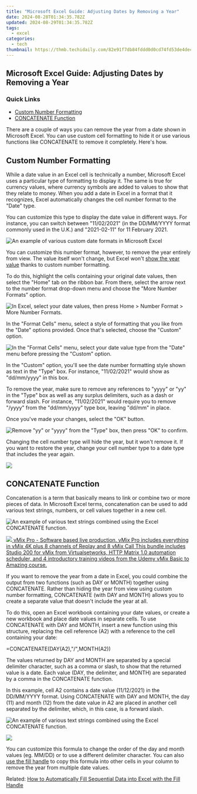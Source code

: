 ```yaml
---
title: "Microsoft Excel Guide: Adjusting Dates by Removing a Year"
date: 2024-08-28T01:34:35.782Z
updated: 2024-08-29T01:34:35.782Z
tags:
  - excel
categories:
  - tech
thumbnail: https://thmb.techidaily.com/82e91f7db84fddd0d0cd74fd53de4decc4bc8c46a25aa2285ca573b91b9719e8.jpg
---
```


## Microsoft Excel Guide: Adjusting Dates by Removing a Year

### Quick Links

* [Custom Number Formatting](https://bypass-frp.techidaily.com/in-2024-a-step-by-step-guide-on-using-adb-and-fastboot-to-remove-frp-lock-from-your-itel-p40plus-by-drfone-android/)
* [CONCATENATE Function](https://extra-information.techidaily.com/2024-approved-a-beginners-guide-making-your-podcasts-rss-feed/)

 There are a couple of ways you can remove the year from a date shown in Microsoft Excel. You can use custom cell formatting to hide it or use various functions like CONCATENATE to remove it completely. Here's how.

##  Custom Number Formatting

 While a date value in an Excel cell is technically a number, Microsoft Excel uses a particular type of formatting to display it. The same is true for currency values, where currency symbols are added to values to show that they relate to money. When you add a date in Excel in a format that it recognizes, Excel automatically changes the cell number format to the "Date" type.

 You can customize this type to display the date value in different ways. For instance, you can switch between "11/02/2021" (in the DD/MM/YYYY format commonly used in the U.K.) and "2021-02-11" for 11 February 2021.

![An example of various custom date formats in Microsoft Excel](https://static1.howtogeekimages.com/wordpress/wp-content/uploads/2021/02/Excel-Custom-Date-Formats.png) 

 You can customize this number format, however, to remove the year entirely from view. The value itself won't change, but Excel won't [show the year value](https://facebook-record-videos.techidaily.com/updated-in-2024-captivating-content-the-basics-of-removing-background-from-videos/) thanks to custom number formatting.

 To do this, highlight the cells containing your original date values, then select the "Home" tab on the ribbon bar. From there, select the arrow next to the number format drop-down menu and choose the "More Number Formats" option.

![In Excel, select your date values, then press Home &gt; Number Format &gt; More Number Formats.](https://static1.howtogeekimages.com/wordpress/wp-content/uploads/2021/02/Excel-More-Number-Formats-Option.png) 

 In the "Format Cells" menu, select a style of formatting that you like from the "Date" options provided. Once that's selected, choose the "Custom" option.

![In the &quot;Format Cells&quot; menu, select your date value type from the &quot;Date&quot; menu before pressing the &quot;Custom&quot; option.](https://static1.howtogeekimages.com/wordpress/wp-content/uploads/2021/02/Excel-Set-Custom-Date-Format.png) 

 In the "Custom" option, you'll see the date number formatting style shown as text in the "Type" box. For instance, "11/02/2021" would show as "dd/mm/yyyy" in this box.

 To remove the year, make sure to remove any references to "yyyy" or "yy" in the "Type" box as well as any surplus delimiters, such as a dash or forward slash. For instance, "11/02/2021" would require you to remove "/yyyy" from the "dd/mm/yyyy" type box, leaving "dd/mm" in place.

 Once you've made your changes, select the "OK" button.

![Remove &quot;yy&quot; or &quot;yyyy&quot; from the &quot;Type&quot; box, then press &quot;OK&quot; to confirm.](https://static1.howtogeekimages.com/wordpress/wp-content/uploads/2021/02/Excel-Remove-Year-From-Cell-Formatting.png) 

 Changing the cell number type will hide the year, but it won't remove it. If you want to restore the year, change your cell number type to a date type that includes the year again.

<!-- affiliate ads begin -->
<a href="https://estore.macxdvd.com/order/checkout.php?PRODS=4526659&QTY=1&AFFILIATE=108875&CART=1"><img src="https://www.macxdvd.com/affiliate/new-banner/vcp-500x500.jpg" border="0"></a>
<!-- affiliate ads end -->
##  CONCATENATE Function

 Concatenation is a term that basically means to link or combine two or more pieces of data. In Microsoft Excel terms, concatenation can be used to add various text strings, numbers, or cell values together in a new cell.

![An example of various text strings combined using the Excel CONCATENATE function.](https://static1.howtogeekimages.com/wordpress/wp-content/uploads/2021/02/Excel-CONCATENATE-Example.png) 

<!-- affiliate ads begin -->
<a href="https://secure.2checkout.com/order/checkout.php?PRODS=30901410&QTY=1&AFFILIATE=108875&CART=1"> <img src="https://secure.avangate.com/images/merchant/ce9a6fb2becc2d235e62b125e9260102/products/copy_1_copy_vMixCallScreenshot1-large.jpg" border="0"> vMix Pro - Software based live production. vMix Pro includes everything in vMix 4K plus 8 channels of Replay and 8 vMix Call 
This bundle includes Studio 200 for vMix from Virtualsetworks, HTTP Matrix 1.0 automation scheduler, and 4 introductory training videos from the Udemy vMix Basic to Amazing course. </a>
<!-- affiliate ads end -->
 If you want to remove the year from a date in Excel, you could combine the output from two functions (such as DAY or MONTH) together using CONCATENATE. Rather than hiding the year from view using custom number formatting, CONCATENATE (with DAY and MONTH) allows you to create a separate value that doesn't include the year at all.

 To do this, open an Excel workbook containing your date values, or create a new workbook and place date values in separate cells. To use CONCATENATE with DAY and MONTH, insert a new function using this structure, replacing the cell reference (A2) with a reference to the cell containing your date:

=CONCATENATE(DAY(A2),"/",MONTH(A2))

 The values returned by DAY and MONTH are separated by a special delimiter character, such as a comma or slash, to show that the returned value is a date. Each value (DAY, the delimiter, and MONTH) are separated by a comma in the CONCATENATE function.

 In this example, cell A2 contains a date value (11/12/2021) in the DD/MM/YYYY format. Using CONCATENATE with DAY and MONTH, the day (11) and month (12) from the date value in A2 are placed in another cell separated by the delimiter, which, in this case, is a forward slash.

![An example of various text strings combined using the Excel CONCATENATE function.](https://static1.howtogeekimages.com/wordpress/wp-content/uploads/2021/02/Excel-CONCATENATE-Example.png) 

<!-- affiliate ads begin -->
<a href="https://shop.systoolsgroup.com/affiliate.php?ACCOUNT=SYSTOOBY&AFFILIATE=108875&PATH=https%3A%2F%2Fwww.systoolsgroup.com%3FAFFILIATE%3D108875%26RESOURCE%3DSysTools%2BSQL%2BRecovery"><img src="https://www.systoolsgroup.com/box/sql-recovery.png" border="0"></a>
<!-- affiliate ads end -->
 You can customize this formula to change the order of the day and month values (eg. MM/DD) or to use a different delimiter character. You can also [use the fill handle](https://visual-screen-recording.techidaily.com/new-in-2024-top-5-best-hdmi-21-gaming-monitors-ps5-compatible/) to copy this formula into other cells in your column to remove the year from multiple date values.

Related: [How to Automatically Fill Sequential Data into Excel with the Fill Handle](https://visual-screen-recording.techidaily.com/new-in-2024-top-5-best-hdmi-21-gaming-monitors-ps5-compatible/)

<ins class="adsbygoogle"
     style="display:block"
     data-ad-format="autorelaxed"
     data-ad-client="ca-pub-7571918770474297"
     data-ad-slot="1223367746"></ins>



<ins class="adsbygoogle"
     style="display:block"
     data-ad-client="ca-pub-7571918770474297"
     data-ad-slot="8358498916"
     data-ad-format="auto"
     data-full-width-responsive="true"></ins>


